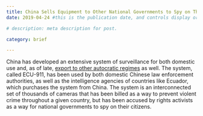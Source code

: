 ```yaml
---
title: China Sells Equipment to Other National Governments to Spy on Their Citizens
date: 2019-04-24 #this is the publication date, and controls display order.

# description: meta description for post.

category: brief

---
```


China has developed an extensive system of surveillance for both domestic use and, as of late, [export to other autocratic regimes][link] as well. The system, called ECU-911, has been used by both domestic Chinese law enforcement authorities, as well as the intelligence agencies of countries like Ecuador, which purchases the system from China. The system is an interconnected set of thousands of cameras that has been billed as a way to prevent violent crime throughout a given country, but has been accused by rights activists as a way for national governments to spy on their citizens.

[link]: https://www.nytimes.com/2019/04/24/technology/ecuador-surveillance-cameras-police-government.html
